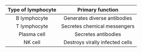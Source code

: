 
| Type of lymphocyte | Primary function |
|:-:|:-:|
| B lymphocyte | Generates diverse antibodies |
| T lymphocyte | Secretes chemical messengers |
| Plasma cell | Secretes antibodies |
| NK cell | Destroys virally infected cells |
